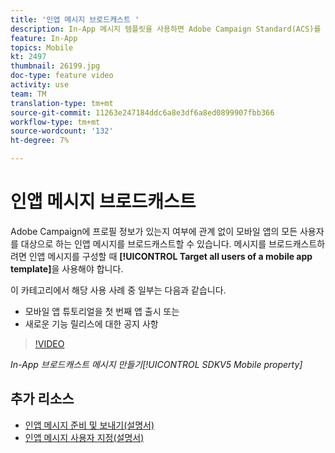 ```yaml
---
title: '인앱 메시지 브로드캐스트 '
description: In-App 메시지 템플릿을 사용하면 Adobe Campaign Standard(ACS)를 통해 모바일 앱의 모든 사용자를 타깃팅할 수 있습니다
feature: In-App
topics: Mobile
kt: 2497
thumbnail: 26199.jpg
doc-type: feature video
activity: use
team: TM
translation-type: tm+mt
source-git-commit: 11263e247184ddc6a8e3df6a8ed0899907fbb366
workflow-type: tm+mt
source-wordcount: '132'
ht-degree: 7%

---
```



# 인앱 메시지 브로드캐스트

Adobe Campaign에 프로필 정보가 있는지 여부에 관계 없이 모바일 앱의 모든 사용자를 대상으로 하는 인앱 메시지를 브로드캐스트할 수 있습니다. 메시지를 브로드캐스트하려면 인앱 메시지를 구성할 때 **[!UICONTROL Target all users of a mobile app template]**&#x200B;을 사용해야 합니다.

이 카테고리에서 해당 사용 사례 중 일부는 다음과 같습니다.

* 모바일 앱 튜토리얼을 첫 번째 앱 출시 또는
* 새로운 기능 릴리스에 대한 공지 사항

>[!VIDEO](https://video.tv.adobe.com/v/26199?quality=12)

*In-App 브로드캐스트 메시지 만들기[!UICONTROL SDKV5 Mobile property]*

## 추가 리소스

* [인앱 메시지 준비 및 보내기(설명서)](https://docs.adobe.com/content/help/en/campaign-standard/using/communication-channels/in-app-messaging/preparing-and-sending-an-in-app-message.html)
* [인앱 메시지 사용자 지정(설명서)](https://docs.adobe.com/content/help/en/campaign-standard/using/communication-channels/in-app-messaging/customizing-an-in-app-message.html)
